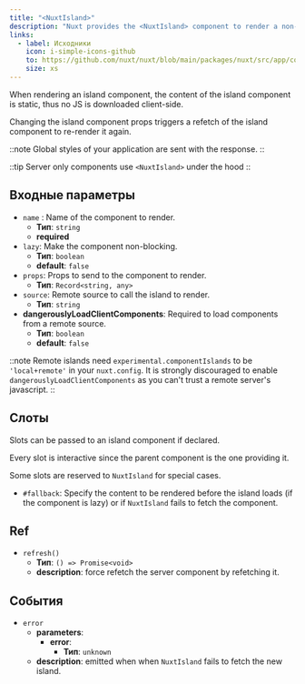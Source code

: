 ```yaml
---
title: "<NuxtIsland>"
description: "Nuxt provides the <NuxtIsland> component to render a non-interactive component without any client JS."
links:
  - label: Исходники
    icon: i-simple-icons-github
    to: https://github.com/nuxt/nuxt/blob/main/packages/nuxt/src/app/components/nuxt-island.ts
    size: xs
---
```


When rendering an island component, the content of the island component is static, thus no JS is downloaded client-side.

Changing the island component props triggers a refetch of the island component to re-render it again.

::note
Global styles of your application are sent with the response.
::

::tip
Server only components use `<NuxtIsland>` under the hood
::

## Входные параметры

- `name` : Name of the component to render.
  - **Тип**: `string`
  - **required**
- `lazy`: Make the component non-blocking.
  - **Тип**: `boolean`
  - **default**: `false`
- `props`: Props to send to the component to render.
  - **Тип**: `Record<string, any>`
- `source`: Remote source to call the island to render.
  - **Тип**: `string`
- **dangerouslyLoadClientComponents**: Required to load components from a remote source.
  - **Тип**: `boolean`
  - **default**: `false`

::note
Remote islands need `experimental.componentIslands` to be `'local+remote'` in your `nuxt.config`.
It is strongly discouraged to enable `dangerouslyLoadClientComponents` as you can't trust a remote server's javascript.
::

## Слоты

Slots can be passed to an island component if declared.

Every slot is interactive since the parent component is the one providing it.

Some slots are reserved to `NuxtIsland` for special cases.

- `#fallback`: Specify the content to be rendered before the island loads (if the component is lazy) or if `NuxtIsland` fails to fetch the component.

## Ref

- `refresh()`
  - **Тип**: `() => Promise<void>`
  - **description**: force refetch the server component by refetching it.

## События

- `error`
  - **parameters**:
    - **error**:
      - **Тип**: `unknown`
  - **description**: emitted when when `NuxtIsland` fails to fetch the new island.
